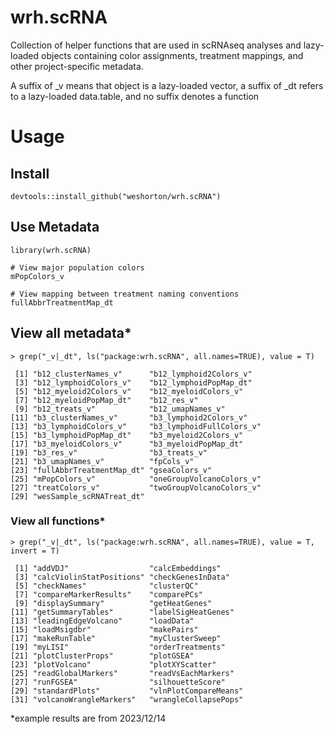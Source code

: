 # wrh.scRNA

Collection of helper functions that are used in scRNAseq analyses and lazy-loaded objects containing color assignments, treatment mappings, and other project-specific metadata.

A suffix of \_v means that object is a lazy-loaded vector, a suffix of \_dt refers to a lazy-loaded data.table, and no suffix denotes a function 

# Usage

## Install

```
devtools::install_github("weshorton/wrh.scRNA")
```

## Use Metadata

```
library(wrh.scRNA)

# View major population colors
mPopColors_v

# View mapping between treatment naming conventions
fullAbbrTreatmentMap_dt
```

## View all metadata*

```
> grep("_v|_dt", ls("package:wrh.scRNA", all.names=TRUE), value = T)

 [1] "b12_clusterNames_v"      "b12_lymphoid2Colors_v"  
 [3] "b12_lymphoidColors_v"    "b12_lymphoidPopMap_dt"  
 [5] "b12_myeloid2Colors_v"    "b12_myeloidColors_v"    
 [7] "b12_myeloidPopMap_dt"    "b12_res_v"              
 [9] "b12_treats_v"            "b12_umapNames_v"        
[11] "b3_clusterNames_v"       "b3_lymphoid2Colors_v"   
[13] "b3_lymphoidColors_v"     "b3_lymphoidFullColors_v"
[15] "b3_lymphoidPopMap_dt"    "b3_myeloid2Colors_v"    
[17] "b3_myeloidColors_v"      "b3_myeloidPopMap_dt"    
[19] "b3_res_v"                "b3_treats_v"            
[21] "b3_umapNames_v"          "fpCols_v"               
[23] "fullAbbrTreatmentMap_dt" "gseaColors_v"           
[25] "mPopColors_v"            "oneGroupVolcanoColors_v"
[27] "treatColors_v"           "twoGroupVolcanoColors_v"
[29] "wesSample_scRNATreat_dt"
```

### View all functions*

```
> grep("_v|_dt", ls("package:wrh.scRNA", all.names=TRUE), value = T, invert = T)

 [1] "addVDJ"                  "calcEmbeddings"         
 [3] "calcViolinStatPositions" "checkGenesInData"       
 [5] "checkNames"              "clusterQC"              
 [7] "compareMarkerResults"    "comparePCs"             
 [9] "displaySummary"          "getHeatGenes"           
[11] "getSummaryTables"        "labelSigHeatGenes"      
[13] "leadingEdgeVolcano"      "loadData"               
[15] "loadMsigdbr"             "makePairs"              
[17] "makeRunTable"            "myClusterSweep"         
[19] "myLISI"                  "orderTreatments"        
[21] "plotClusterProps"        "plotGSEA"               
[23] "plotVolcano"             "plotXYScatter"          
[25] "readGlobalMarkers"       "readVsEachMarkers"      
[27] "runFGSEA"                "silhouetteScore"        
[29] "standardPlots"           "vlnPlotCompareMeans"    
[31] "volcanoWrangleMarkers"   "wrangleCollapsePops"
```

*example results are from 2023/12/14
